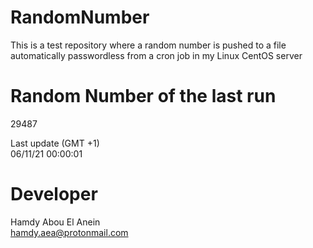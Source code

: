 # RandomNumber    
This is a test repository where a random number is pushed to a file automatically passwordless from a cron job in my Linux CentOS server    
# Random Number of the last run   
29487
      
Last update (GMT +1)    
06/11/21 00:00:01
# Developer    
Hamdy Abou El Anein   
hamdy.aea@protonmail.com
